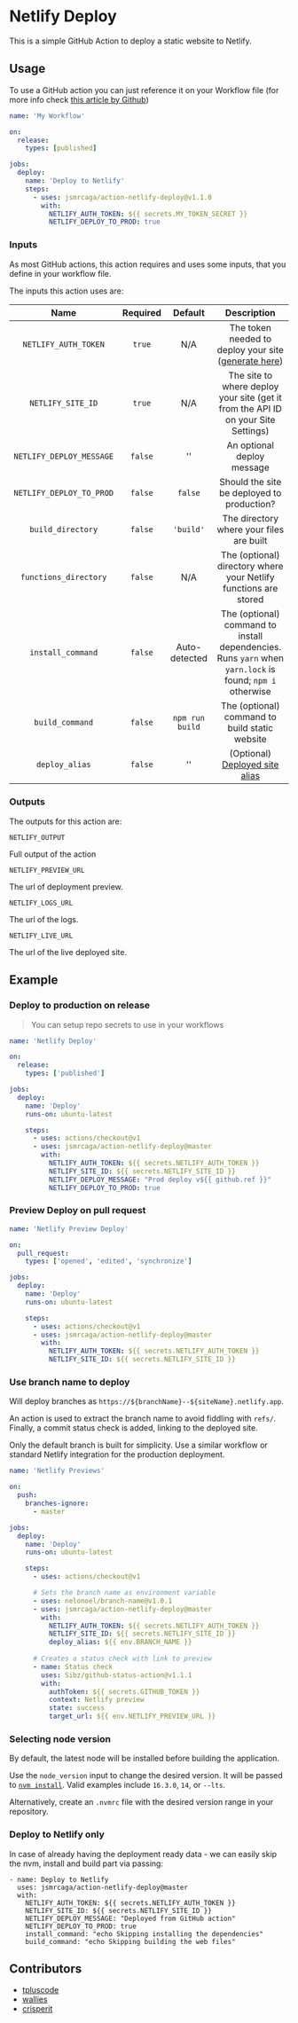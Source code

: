 # Netlify Deploy

This is a simple GitHub Action to deploy a static website to Netlify.

## Usage

To use a GitHub action you can just reference it on your Workflow file
(for more info check [this article by Github](https://help.github.com/en/actions/automating-your-workflow-with-github-actions/configuring-a-workflow))

```yml
name: 'My Workflow'

on:
  release:
    types: [published]

jobs:
  deploy:
    name: 'Deploy to Netlify'
    steps:
      - uses: jsmrcaga/action-netlify-deploy@v1.1.0
        with:
          NETLIFY_AUTH_TOKEN: ${{ secrets.MY_TOKEN_SECRET }}
          NETLIFY_DEPLOY_TO_PROD: true
```

### Inputs

As most GitHub actions, this action requires and uses some inputs, that you define in
your workflow file.

The inputs this action uses are:

| Name | Required | Default | Description |
|:----:|:--------:|:-------:|:-----------:|
| `NETLIFY_AUTH_TOKEN` | `true` | N/A | The token needed to deploy your site ([generate here](https://app.netlify.com/user/applications#personal-access-tokens))|
| `NETLIFY_SITE_ID` | `true` | N/A | The site to where deploy your site (get it from the API ID on your Site Settings) |
| `NETLIFY_DEPLOY_MESSAGE` | `false` | '' | An optional deploy message |
| `NETLIFY_DEPLOY_TO_PROD` | `false` | `false` | Should the site be deployed to production? |
| `build_directory` | `false` | `'build'` | The directory where your files are built |
| `functions_directory` | `false` | N/A | The (optional) directory where your Netlify functions are stored |
| `install_command` | `false` | Auto-detected | The (optional) command to install dependencies. Runs `yarn` when `yarn.lock` is found; `npm i` otherwise |
| `build_command` | `false` | `npm run build` | The (optional) command to build static website |
| `deploy_alias` | `false` | '' | (Optional) [Deployed site alias](https://cli.netlify.com/commands/deploy) |


### Outputs

The outputs for this action are:

`NETLIFY_OUTPUT`

Full output of the action

`NETLIFY_PREVIEW_URL`

The url of deployment preview.

`NETLIFY_LOGS_URL`

The url of the logs.

`NETLIFY_LIVE_URL`

The url of the live deployed site.


## Example

### Deploy to production on release

> You can setup repo secrets to use in your workflows

```yml
name: 'Netlify Deploy'

on:
  release:
    types: ['published']

jobs:
  deploy:
    name: 'Deploy'
    runs-on: ubuntu-latest

    steps:
      - uses: actions/checkout@v1
      - uses: jsmrcaga/action-netlify-deploy@master
        with:
          NETLIFY_AUTH_TOKEN: ${{ secrets.NETLIFY_AUTH_TOKEN }}
          NETLIFY_SITE_ID: ${{ secrets.NETLIFY_SITE_ID }}
          NETLIFY_DEPLOY_MESSAGE: "Prod deploy v${{ github.ref }}"
          NETLIFY_DEPLOY_TO_PROD: true
```

### Preview Deploy on pull request

```yml
name: 'Netlify Preview Deploy'

on:
  pull_request:
    types: ['opened', 'edited', 'synchronize']

jobs:
  deploy:
    name: 'Deploy'
    runs-on: ubuntu-latest

    steps:
      - uses: actions/checkout@v1
      - uses: jsmrcaga/action-netlify-deploy@master
        with:
          NETLIFY_AUTH_TOKEN: ${{ secrets.NETLIFY_AUTH_TOKEN }}
          NETLIFY_SITE_ID: ${{ secrets.NETLIFY_SITE_ID }}

```

### Use branch name to deploy

Will deploy branches as `https://${branchName}--${siteName}.netlify.app`.

An action is used to extract the branch name to avoid fiddling with `refs/`. Finally, a commit status check is added, linking to the deployed site.

Only the default branch is built for simplicity. Use a similar workflow or standard Netlify integration for the production deployment.

```yml
name: 'Netlify Previews'

on:
  push:
    branches-ignore: 
      - master

jobs:
  deploy:
    name: 'Deploy'
    runs-on: ubuntu-latest

    steps:
      - uses: actions/checkout@v1

      # Sets the branch name as environment variable
      - uses: nelonoel/branch-name@v1.0.1
      - uses: jsmrcaga/action-netlify-deploy@master
        with:
          NETLIFY_AUTH_TOKEN: ${{ secrets.NETLIFY_AUTH_TOKEN }}
          NETLIFY_SITE_ID: ${{ secrets.NETLIFY_SITE_ID }}
          deploy_alias: ${{ env.BRANCH_NAME }}
      
      # Creates a status check with link to preview
      - name: Status check
        uses: Sibz/github-status-action@v1.1.1
        with:
          authToken: ${{ secrets.GITHUB_TOKEN }}
          context: Netlify preview
          state: success
          target_url: ${{ env.NETLIFY_PREVIEW_URL }}
```

### Selecting node version

By default, the latest node will be installed before building the application.

Use the `node_version` input to change the desired version. It will be passed to [`nvm install`](https://github.com/nvm-sh/nvm#usage). Valid examples include `16.3.0`, `14`, or `--lts`.

Alternatively, create an `.nvmrc` file with the desired version range in your repository.

### Deploy to Netlify only

In case of already having the deployment ready data - we can easily skip the nvm, install and build part via passing:

```
- name: Deploy to Netlify
  uses: jsmrcaga/action-netlify-deploy@master
  with:
    NETLIFY_AUTH_TOKEN: ${{ secrets.NETLIFY_AUTH_TOKEN }}
    NETLIFY_SITE_ID: ${{ secrets.NETLIFY_SITE_ID }}
    NETLIFY_DEPLOY_MESSAGE: "Deployed from GitHub action"
    NETLIFY_DEPLOY_TO_PROD: true
    install_command: "echo Skipping installing the dependencies"
    build_command: "echo Skipping building the web files"
```

## Contributors

- [tpluscode](https://github.com/tpluscode)
- [wallies](https://github.com/wallies)
- [crisperit](https://github.com/crisperit)
